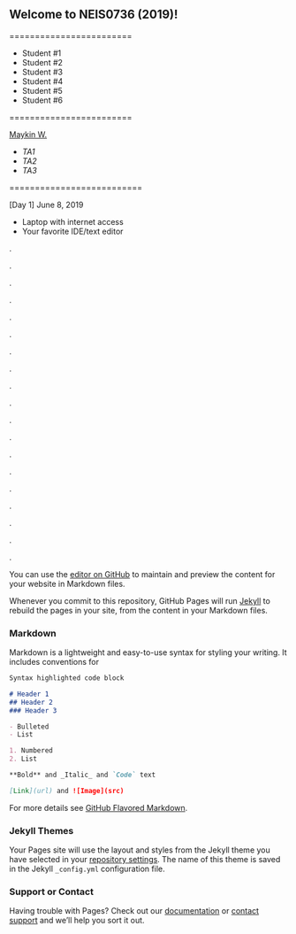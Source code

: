 ## Welcome to NEIS0736 (2019)!

========================

* Student #1
* Student #2
* Student #3
* Student #4
* Student #5
* Student #6

========================

[Maykin W.](https://gitlab.com/NEIS0736/2019/wikis/Maykin-Warasart)
* *TA1*
* *TA2*
* *TA3*

==========================

[Day 1] June 8, 2019
*  Laptop with internet access
*  Your favorite IDE/text editor

.

.

.

.

.

.

.

.

.

.

.

.

.

.

.

.

.

.

.





You can use the [editor on GitHub](https://github.com/NEIS0736/NEIS0736.github.io/edit/master/README.md) to maintain and preview the content for your website in Markdown files.

Whenever you commit to this repository, GitHub Pages will run [Jekyll](https://jekyllrb.com/) to rebuild the pages in your site, from the content in your Markdown files.

### Markdown

Markdown is a lightweight and easy-to-use syntax for styling your writing. It includes conventions for

```markdown
Syntax highlighted code block

# Header 1
## Header 2
### Header 3

- Bulleted
- List

1. Numbered
2. List

**Bold** and _Italic_ and `Code` text

[Link](url) and ![Image](src)
```

For more details see [GitHub Flavored Markdown](https://guides.github.com/features/mastering-markdown/).

### Jekyll Themes

Your Pages site will use the layout and styles from the Jekyll theme you have selected in your [repository settings](https://github.com/NEIS0736/NEIS0736.github.io/settings). The name of this theme is saved in the Jekyll `_config.yml` configuration file.

### Support or Contact

Having trouble with Pages? Check out our [documentation](https://help.github.com/categories/github-pages-basics/) or [contact support](https://github.com/contact) and we’ll help you sort it out.
